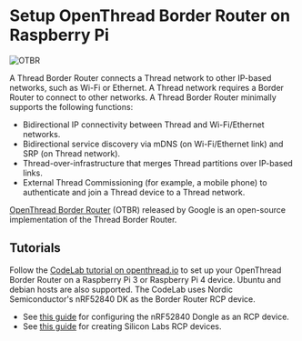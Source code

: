 # Setup OpenThread Border Router on Raspberry Pi

![OTBR](https://openthread.io/codelabs/openthread-border-router/img/699d673d05a55535.png)

A Thread Border Router connects a Thread network to other IP-based networks,
such as Wi-Fi or Ethernet. A Thread network requires a Border Router to connect
to other networks. A Thread Border Router minimally supports the following
functions:

-   Bidirectional IP connectivity between Thread and Wi-Fi/Ethernet networks.
-   Bidirectional service discovery via mDNS (on Wi-Fi/Ethernet link) and SRP
    (on Thread network).
-   Thread-over-infrastructure that merges Thread partitions over IP-based
    links.
-   External Thread Commissioning (for example, a mobile phone) to authenticate
    and join a Thread device to a Thread network.

[OpenThread Border Router](https://openthread.io/guides/border-router) (OTBR)
released by Google is an open-source implementation of the Thread Border Router.

## Tutorials

Follow the [CodeLab tutorial on openthread.io](https://openthread.io/codelabs/openthread-border-router)
to set up your OpenThread Border Router on a Raspberry Pi 3 or Raspberry Pi 4 device.
Ubuntu and debian hosts are also supported.
The CodeLab uses Nordic Semiconductor's nRF52840 DK as the Border Router RCP
device.

-   See [this guide](./openthread_rcp_nrf_dongle.md) for configuring the
    nRF52840 Dongle as an RCP device.
-   See [this guide](https://www.silabs.com/documents/public/application-notes/an1256-using-sl-rcp-with-openthread-border-router.pdf)
    for creating Silicon Labs RCP devices.
